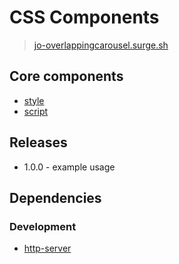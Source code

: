 # CSS Components

> [jo-overlappingcarousel.surge.sh](jo-overlappingcarousel.surge.sh)

## Core components

- [style](/assets/css/OverlappingCarousel.css)
- [script](/assets/js/OverlappingCarousel.js)

## Releases

- 1.0.0 - example usage

## Dependencies

### Development

- [http-server](https://www.npmjs.com/package/http-server)

